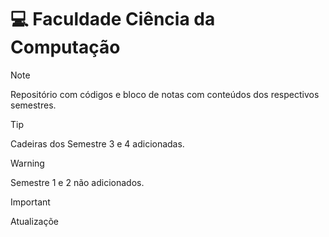 # 💻 Faculdade Ciência da Computação

> [!NOTE]
> Repositório com códigos e bloco de notas com conteúdos dos respectivos semestres.

> [!TIP]
> Cadeiras dos Semestre 3 e 4 adicionadas.

> [!WARNING]
> Semestre 1 e 2 não adicionados.

> [!IMPORTANT]
> Atualizaçõe

